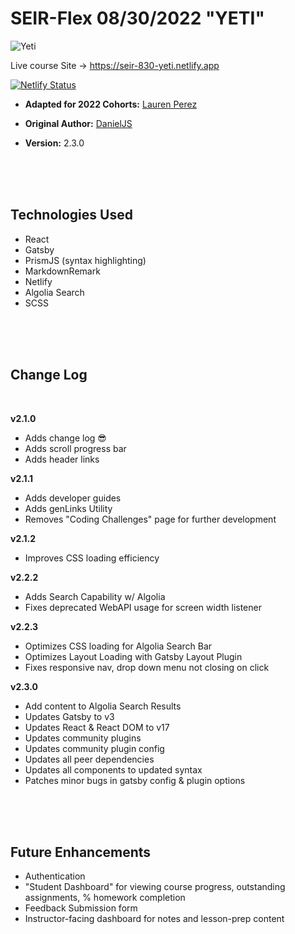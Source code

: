 # SEIR-Flex 08/30/2022 "YETI"

![Yeti](https://metro.co.uk/wp-content/uploads/2014/03/wpid-yetipicture_450x300.jpg?quality=90&strip=all&zoom=1&resize=450%2C300)


Live course Site ->  https://seir-830-yeti.netlify.app

[![Netlify Status](https://api.netlify.com/api/v1/badges/4c44fe88-6ae6-483b-9cf7-d9c0886d1b54/deploy-status)](https://app.netlify.com/sites/seir-830-yeti/deploys)


- **Adapted for 2022 Cohorts:** [Lauren Perez](https://github.com/laurenperez)

- **Original Author:** [DanielJS](https://github.com/myDeveloperJourney)
- **Version:** 2.3.0

<br>
<br>
<br>

## Technologies Used

- React
- Gatsby
- PrismJS (syntax highlighting)
- MarkdownRemark
- Netlify
- Algolia Search
- SCSS

<br>
<br>
<br>

## Change Log

<br>

**v2.1.0**

- Adds change log 😎
- Adds scroll progress bar
- Adds header links

**v2.1.1**

- Adds developer guides
- Adds genLinks Utility
- Removes "Coding Challenges" page for further development

**v2.1.2**

- Improves CSS loading efficiency

**v2.2.2**

- Adds Search Capability w/ Algolia
- Fixes deprecated WebAPI usage for screen width listener

**v2.2.3**

- Optimizes CSS loading for Algolia Search Bar
- Optimizes Layout Loading with Gatsby Layout Plugin
- Fixes responsive nav, drop down menu not closing on click

**v2.3.0**

- Add content to Algolia Search Results
- Updates Gatsby to v3
- Updates React & React DOM to v17
- Updates community plugins
- Updates community plugin config
- Updates all peer dependencies
- Updates all components to updated syntax
- Patches minor bugs in gatsby config & plugin options

<br>
<br>
<br>

## Future Enhancements

- Authentication
- "Student Dashboard" for viewing course progress, outstanding assignments, % homework completion
- Feedback Submission form
- Instructor-facing dashboard for notes and lesson-prep content
